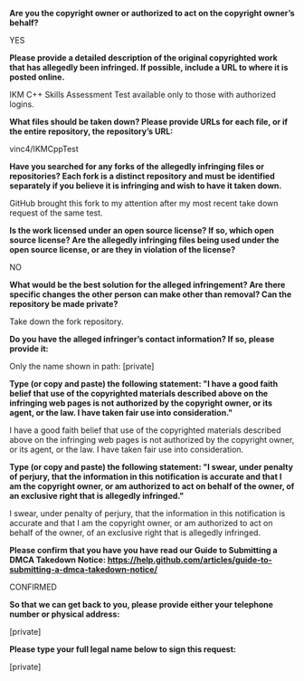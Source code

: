 **Are you the copyright owner or authorized to act on the copyright owner’s behalf?**

YES

**Please provide a detailed description of the original copyrighted work that has allegedly been infringed. If possible, include a URL to where it is posted online.**

IKM C++ Skills Assessment Test available only to those with authorized logins.

**What files should be taken down? Please provide URLs for each file, or if the entire repository, the repository’s URL:**

vinc4/IKMCppTest

**Have you searched for any forks of the allegedly infringing files or repositories? Each fork is a distinct repository and must be identified separately if you believe it is infringing and wish to have it taken down.**

GitHub brought this fork to my attention after my most recent take down request of the same test.

**Is the work licensed under an open source license? If so, which open source license? Are the allegedly infringing files being used under the open source license, or are they in violation of the license?**

NO

**What would be the best solution for the alleged infringement? Are there specific changes the other person can make other than removal? Can the repository be made private?**

Take down the fork repository.

**Do you have the alleged infringer’s contact information? If so, please provide it:**

Only the name shown in path: [private]

**Type (or copy and paste) the following statement: "I have a good faith belief that use of the copyrighted materials described above on the infringing web pages is not authorized by the copyright owner, or its agent, or the law. I have taken fair use into consideration."**

I have a good faith belief that use of the copyrighted materials described above on the infringing web pages is not authorized by the copyright owner, or its agent, or the law. I have taken fair use into consideration.

**Type (or copy and paste) the following statement: "I swear, under penalty of perjury, that the information in this notification is accurate and that I am the copyright owner, or am authorized to act on behalf of the owner, of an exclusive right that is allegedly infringed."**

I swear, under penalty of perjury, that the information in this notification is accurate and that I am the copyright owner, or am authorized to act on behalf of the owner, of an exclusive right that is allegedly infringed.

**Please confirm that you have you have read our Guide to Submitting a DMCA Takedown Notice: https://help.github.com/articles/guide-to-submitting-a-dmca-takedown-notice/**

CONFIRMED

**So that we can get back to you, please provide either your telephone number or physical address:**

[private]

**Please type your full legal name below to sign this request:**

[private]
